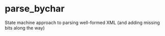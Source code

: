 # parse_bychar
State machine approach to parsing well-formed XML (and adding missing bits along the way)
